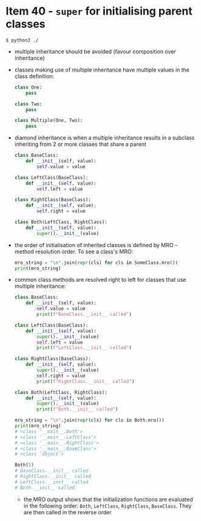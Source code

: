 # Item 40 - `super` for initialising parent classes

```shell
$ python3 ./
```

- multiple inheritance should be avoided (favour composition over inheritance)
- classes making use of multiple inheritance have multiple values in the class
    definition:

    ```python
    class One:
        pass

    class Two:
        pass

    class Multiple(One, Two):
        pass
    ```
- diamond inheritance is when a multiple inheritance results in a subclass
    inheriting from 2 or more classes that share a parent

    ```python
    class BaseClass:
        def __init__(self, value):
            self.value = value

    class LeftClass(BaseClass):
        def __init__(self, value):
            self.left = value

    class RightClass(BaseClass):
        def __init__(self, value);
            self.right = value

    class Both(LeftClass, RightClass):
        def __init__(self, value):
            super().__init__(value)
    ```
- the order of initialisation of inherited classes is defined by MRO - method
    resolution order. To see a class's MRO:

    ```python
    mro_string = "\n".join(repr(cls) for cls in SomeClass.mro())
    print(mro_string)
    ```
- common class methods are resolved right to left for classes that use multiple
    inheritance:

    ```python
    class BaseClass:
        def __init__(self, value):
            self.value = value
            print(f"BaseClass.__init__ called")

    class LeftClass(BaseClass):
        def __init__(self, value):
            super().__init__(value)
            self.left = value
            print(f"LeftClass.__init__ called")

    class RightClass(BaseClass):
        def __init__(self, value):
            super().__init__(value)
            self.right = value
            print(f"RightClass.__init__ called")

    class Both(LeftClass, RightClass):
        def __init__(self, value):
            super().__init__(value)
            print(f"Both.__init__ called")

    mro_string = "\n".join(repr(cls) for cls in Both.mro())
    print(mro_string)
    # <class '__main__.Both'>
    # <class '__main__.LeftClass'>
    # <class '__main__.RightClass'>
    # <class '__main__.BaseClass'>
    # <class 'object'>

    Both(5)
    # BaseClass.__init__ called
    # RightClass.__init__ called
    # LeftClass.__init__ called
    # Both.__init__ called
    ```

    - the MRO output shows that the initialization functions are evaluated in the
        following order: `Both`, `LeftClass`, `RightClass`, `BaseClass`. They
        are then called in the reverse order
